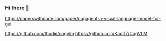 ### Hi there 👋

https://paperswithcode.com/paper/cogagent-a-visual-language-model-for-gui 

https://github.com/thudm/cogvlm
https://github.com/Kadi17/CogVLM
<!--
**Kadi17/Kadi17** is a ✨ _special_ ✨ repository because its `README.md` (this file) appears on your GitHub profile.

Here are some ideas to get you started:

- 🔭 I’m currently working on ...
- 🌱 I’m currently learning ...
- 👯 I’m looking to collaborate on ...
- 🤔 I’m looking for help with ...
- 💬 Ask me about ...
- 📫 How to reach me: ...
- 😄 Pronouns: ...
- ⚡ Fun fact: ...
-->
